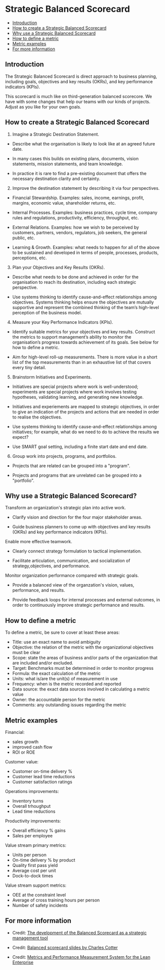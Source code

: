# Strategic Balanced Scorecard

* [Introduction](#introduction)
* [How to create a Strategic Balanced Scorecard](#how)
* [Why use a Strategic Balanced Scorecard](#why)
* [How to define a metric](#metric)
* [Metric examples](#metric-examples)
* [For more information](#more)


<h2><a name="introduction">Introduction</a></h2>

The Strategic Balanced Scorecard is direct approach to business planning, including goals, objectives and key results (OKRs), and key performance indicators (KPIs).

This scorecard is much like on third-generation balanced scorecore. We have with some changes that help our teams with our kinds of projects. Adjust as you like for your own goals.


<h2><a name="how">How to create a Strategic Balanced Scorecard</a></h2>

1. Imagine a Strategic Destination Statement.

  * Describe what the organisation is likely to look like at an agreed future date.

  * In many cases this builds on existing plans, documents, vision statements, mission statements, and team knowledge.

  * In practice it is rare to find a pre-existing document that offers the necessary destination clarity and certainty.

2. Improve the destination statement by describing it via four perspectives.

  * Financial Stewardship. Examples: sales, income, earnings, profit, margins, economic value, shareholder returns, etc.

  * Internal Processes. Examples: business practices, cycle time, company rules and regulations, productivity, efficiency, throughput, etc.

  * External Relations. Examples: how we wish to be perceived by customers, partners, vendors, regulators, job seekers, the general public, etc.

  * Learning & Growth. Examples: what needs to happen for all of the above to be sustained and developed in terms of people, processes, products, perceptions, etc.

3. Plan your Objectives and Key Results (OKRs).

  * Describe what needs to be done and achieved in order for the organisation to reach its destination, including each strategic perspective.

  * Use systems thinking to identify cause-and-effect relationships among objectives. Systems thinking helps ensure the objectives are mutually supportive and represent the combined thinking of the team’s high-level perception of the business model.

4. Measure your Key Performance Indicators (KPIs).

  * Identify suitable metrics for your objectives and key results. Construct the metrics to support management’s ability to monitor the organisation’s progress towards achievement of its goals. See below for how to define a metric.

  * Aim for high-level roll-up measurements. There is more value in a short list of the top measurements than in an exhaustive list of that covers every tiny detail.

5. Brainstorm Initiatives and Experiments.

  * Initiatives are special projects where work is well-understood; experiments are special projects where work involves testing hypotheses, validating learning, and generating new knowledge.

  * Initiatives and experiements are mapped to strategic objectives, in order to give an indication of the projects and actions that are needed in order to realise the objectives.

  * Use systems thinking to identify cause-and-effect relationships among initiatives; for example, what do we need to do to achieve the results we expect?

  * Use SMART goal setting, including a finite start date and end date.

6. Group work into projects, programs, and portfolios.

  * Projects that are related can be grouped into a "program".

  * Projects and programs that are unrelated can be grouped into a "portfolio".


<h2><a name="why">Why use a Strategic Balanced Scorecard?</a></h2>

Transform an organization's strategic plan into active work.

  * Clarify vision and direction for the four major stakeholder areas.

  * Guide business planners to come up with objectives and key results (OKRs) and key performance indicators (KPIs).

Enable more effective teamwork.

  * Clearly connect strategy formulation to tactical implementation.

  * Facilitate articulation, communication, and socialization of strategy,objectives, and performance.

Monitor organization performance compared with strategic goals.

  * Provide a balanced view of the organzation's vision, values, performance, and results.

  * Provide feedback loops for internal processes and external outcomes, in order to continuously improve strategic performance and results.


<h2><a name="metric">How to define a metric</a></h2>

To define a metric, be sure to cover at least these areas:

* Title: use an exact name to avoid ambiguity
* Objective: the relation of the metric with the organizational objectives must be clear
* Scope: state the areas of business and/or parts of the organization that are included and/or excluded.
* Target: Benchmarks must be determined in order to monitor progress
* Formula: the exact calculation of the metric
* Units: what is/are the unit(s) of measurement in use
* Frequency: when is the metric recorded and reported
* Data source: the exact data sources involved in calculating a metric value
* Owner: the accountable person for the metric
* Comments: any outstanding issues regarding the metric

<h2><a name="metric-examples">Metric examples</a></h2>

Financial:
* sales growth
* improved cash flow
* ROI or ROE

Customer value:
* Customer on-time delivery %
* Customer lead time reductions
* Customer satisfaction ratings

Operations improvements:
* Inventory turns
* Overall trhoughput
* Lead time reductions

Productivity improvements:
* Overall efficiency % gains
* Sales per employee

Value stream primary metrics:
* Units per person
* On-time delivery % by product
* Quality first pass yield
* Average cost per unit
* Dock-to-dock times

Value stream support metrics:
* OEE at the constraint level
* Average of cross training hours per person
* Number of safety incidents


<h2><a name="more">For more information</a></h2>

* Credit: [The development of the Balanced Scorecard as a strategic management tool](https://courses.cs.ut.ee/MTAT.03.243/2015_spring/uploads/Main/BSC.pdf)

* Credit: [Balanced scorecard slides by Charles Cotter](http://www.slideshare.net/CharlesCotter/balanced-scorecard-41321389)

* Credit: [Metrics and Performance Measurement System for the Lean Enterprise](https://ocw.mit.edu/courses/aeronautics-and-astronautics/16-852j-integrating-the-lean-enterprise-fall-2005/lecture-notes/12_metrics.pdf)
